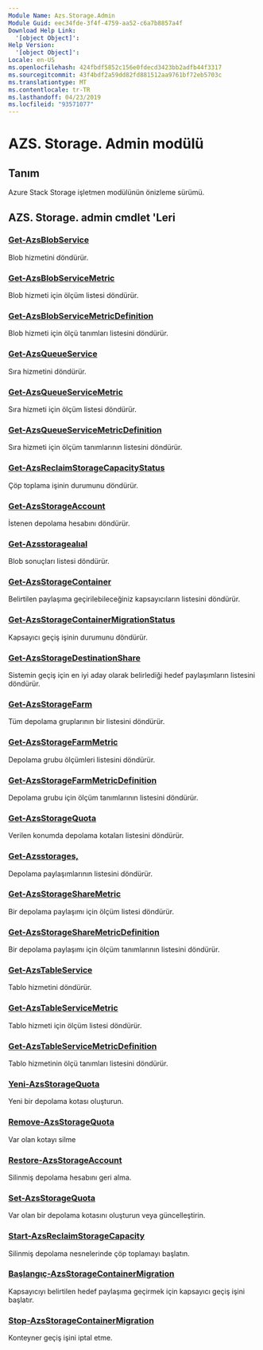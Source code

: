 ```yaml
---
Module Name: Azs.Storage.Admin
Module Guid: eec34fde-3f4f-4759-aa52-c6a7b8857a4f
Download Help Link:
  '[object Object]': 
Help Version:
  '[object Object]': 
Locale: en-US
ms.openlocfilehash: 424fbdf5852c156e0fdecd3423bb2adfb44f3317
ms.sourcegitcommit: 43f4bdf2a59dd82fd881512aa9761bf72eb5703c
ms.translationtype: MT
ms.contentlocale: tr-TR
ms.lasthandoff: 04/23/2019
ms.locfileid: "93571077"
---
```

# AZS. Storage. Admin modülü
## Tanım
Azure Stack Storage işletmen modülünün önizleme sürümü.

## AZS. Storage. admin cmdlet 'Leri
### [Get-AzsBlobService](Get-AzsBlobService.md)
Blob hizmetini döndürür.

### [Get-AzsBlobServiceMetric](Get-AzsBlobServiceMetric.md)
Blob hizmeti için ölçüm listesi döndürür.

### [Get-AzsBlobServiceMetricDefinition](Get-AzsBlobServiceMetricDefinition.md)
Blob hizmeti için ölçü tanımları listesini döndürür.

### [Get-AzsQueueService](Get-AzsQueueService.md)
Sıra hizmetini döndürür.

### [Get-AzsQueueServiceMetric](Get-AzsQueueServiceMetric.md)
Sıra hizmeti için ölçüm listesi döndürür.

### [Get-AzsQueueServiceMetricDefinition](Get-AzsQueueServiceMetricDefinition.md)
Sıra hizmeti için ölçüm tanımlarının listesini döndürür.

### [Get-AzsReclaimStorageCapacityStatus](Get-AzsReclaimStorageCapacityStatus.md)
Çöp toplama işinin durumunu döndürür.

### [Get-AzsStorageAccount](Get-AzsStorageAccount.md)
İstenen depolama hesabını döndürür.

### [Get-Azsstoragealıal](Get-AzsStorageAcquisition.md)
Blob sonuçları listesi döndürür.

### [Get-AzsStorageContainer](Get-AzsStorageContainer.md)
Belirtilen paylaşıma geçirilebileceğiniz kapsayıcıların listesini döndürür.

### [Get-AzsStorageContainerMigrationStatus](Get-AzsStorageContainerMigrationStatus.md)
Kapsayıcı geçiş işinin durumunu döndürür.

### [Get-AzsStorageDestinationShare](Get-AzsStorageDestinationShare.md)
Sistemin geçiş için en iyi aday olarak belirlediği hedef paylaşımların listesini döndürür.

### [Get-AzsStorageFarm](Get-AzsStorageFarm.md)
Tüm depolama gruplarının bir listesini döndürür.

### [Get-AzsStorageFarmMetric](Get-AzsStorageFarmMetric.md)
Depolama grubu ölçümleri listesini döndürür.

### [Get-AzsStorageFarmMetricDefinition](Get-AzsStorageFarmMetricDefinition.md)
Depolama grubu için ölçüm tanımlarının listesini döndürür.

### [Get-AzsStorageQuota](Get-AzsStorageQuota.md)
Verilen konumda depolama kotaları listesini döndürür.

### [Get-Azsstorages,](Get-AzsStorageShare.md)
Depolama paylaşımlarının listesini döndürür.

### [Get-AzsStorageShareMetric](Get-AzsStorageShareMetric.md)
Bir depolama paylaşımı için ölçüm listesi döndürür.

### [Get-AzsStorageShareMetricDefinition](Get-AzsStorageShareMetricDefinition.md)
Bir depolama paylaşımı için ölçüm tanımlarının listesini döndürür.

### [Get-AzsTableService](Get-AzsTableService.md)
Tablo hizmetini döndürür.

### [Get-AzsTableServiceMetric](Get-AzsTableServiceMetric.md)
Tablo hizmeti için ölçüm listesi döndürür.

### [Get-AzsTableServiceMetricDefinition](Get-AzsTableServiceMetricDefinition.md)
Tablo hizmetinin ölçü tanımları listesini döndürür.

### [Yeni-AzsStorageQuota](New-AzsStorageQuota.md)
Yeni bir depolama kotası oluşturun.

### [Remove-AzsStorageQuota](Remove-AzsStorageQuota.md)
Var olan kotayı silme

### [Restore-AzsStorageAccount](Restore-AzsStorageAccount.md)
Silinmiş depolama hesabını geri alma.

### [Set-AzsStorageQuota](Set-AzsStorageQuota.md)
Var olan bir depolama kotasını oluşturun veya güncelleştirin.

### [Start-AzsReclaimStorageCapacity](Start-AzsReclaimStorageCapacity.md)
Silinmiş depolama nesnelerinde çöp toplamayı başlatın.

### [Başlangıç-AzsStorageContainerMigration](Start-AzsStorageContainerMigration.md)
Kapsayıcıyı belirtilen hedef paylaşıma geçirmek için kapsayıcı geçiş işini başlatır.

### [Stop-AzsStorageContainerMigration](Stop-AzsStorageContainerMigration.md)
Konteyner geçiş işini iptal etme.


